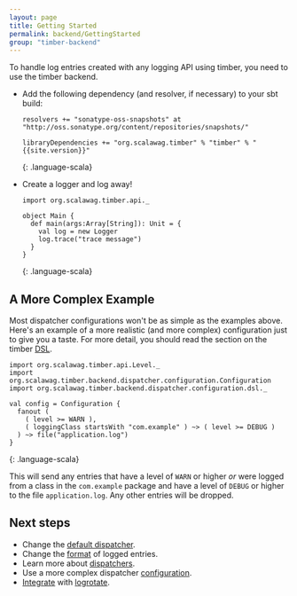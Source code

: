 ```yaml
---
layout: page
title: Getting Started
permalink: backend/GettingStarted
group: "timber-backend"
---
```


To handle log entries created with any logging API using timber, you need to use the timber backend.

* Add the following dependency (and resolver, if necessary) to your sbt build:

  ~~~~
  resolvers += "sonatype-oss-snapshots" at "http://oss.sonatype.org/content/repositories/snapshots/"

  libraryDependencies += "org.scalawag.timber" % "timber" % "{{site.version}}"
  ~~~~
  {: .language-scala}

* Create a logger and log away!

  ~~~~
  import org.scalawag.timber.api._

  object Main {
    def main(args:Array[String]): Unit = {
      val log = new Logger
      log.trace("trace message")
    }
  }
  ~~~~
  {: .language-scala}


## A More Complex Example

Most dispatcher configurations won't be as simple as the examples above.  Here's an example of a more realistic (and
more complex) configuration just to give you a taste.  For more detail, you should read the section on the timber
[DSL](DSL).

~~~~
import org.scalawag.timber.api.Level._
import org.scalawag.timber.backend.dispatcher.configuration.Configuration
import org.scalawag.timber.backend.dispatcher.configuration.dsl._

val config = Configuration {
  fanout (
    ( level >= WARN ),
    ( loggingClass startsWith "com.example" ) ~> ( level >= DEBUG )
  ) ~> file("application.log")
}
~~~~
{: .language-scala}

This will send any entries that have a level of `WARN` or higher _or_ were logged from a class in the `com.example`
package and have a level of `DEBUG` or higher to the file `application.log`.  Any other entries will be dropped.

## Next steps

* Change the [default dispatcher](Dispatchers#default_dispatcher).
* Change the [format](Formatters) of logged entries.
* Learn more about [dispatchers](Dispatchers).
* Use a more complex dispatcher [configuration](DSL).
* [Integrate](Receivers#logrotate) with [logrotate](https://github.com/logrotate/logrotate).
